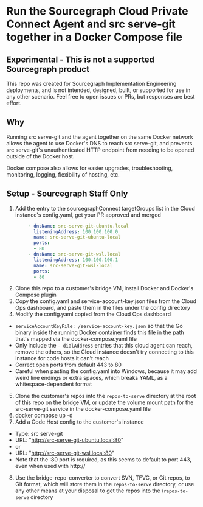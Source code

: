 # Run the Sourcegraph Cloud Private Connect Agent and src serve-git together in a Docker Compose file

## Experimental - This is not a supported Sourcegraph product
This repo was created for Sourcegraph Implementation Engineering deployments, and is not intended, designed, built, or supported for use in any other scenario. Feel free to open issues or PRs, but responses are best effort.

## Why
Running src serve-git and the agent together on the same Docker network allows the agent to use Docker's DNS to reach src serve-git, and prevents src serve-git's unauthenticated HTTP endpoint from needing to be opened outside of the Docker host.

Docker compose also allows for easier upgrades, troubleshooting, monitoring, logging, flexibility of hosting, etc.

## Setup - Sourcegraph Staff Only
1. Add the entry to the sourcegraphConnect targetGroups list in the Cloud instance's config.yaml, get your PR approved and merged
```yaml
        - dnsName: src-serve-git-ubuntu.local
          listeningAddress: 100.100.100.0
          name: src-serve-git-ubuntu-local
          ports:
          - 80
        - dnsName: src-serve-git-wsl.local
          listeningAddress: 100.100.100.1
          name: src-serve-git-wsl-local
          ports:
          - 80
```
2. Clone this repo to a customer's bridge VM, install Docker and Docker's Compose plugin
3. Copy the config.yaml and service-account-key.json files from the Cloud Ops dashboard, and paste them in the files under the config directory
4. Modify the config.yaml copied from the Cloud Ops dashboard
 - `serviceAccountKeyFile: /service-account-key.json` so that the Go binary inside the running Docker container finds this file in the path that's mapped via the docker-compose.yaml file
 - Only include the `- dialAddress` entries that this cloud agent can reach, remove the others, so the Cloud instance doesn't try connecting to this instance for code hosts it can't reach
 - Correct open ports from default 443 to 80
 - Careful when pasting the config.yaml into Windows, because it may add weird line endings or extra spaces, which breaks YAML, as a whitespace-dependent format
5. Clone the customer's repos into the `repos-to-serve` directory at the root of this repo on the bridge VM, or update the volume mount path for the src-serve-git service in the docker-compose.yaml file
6. docker compose up -d
7. Add a Code Host config to the customer's instance
 - Type: src serve-git
 - URL: "http://src-serve-git-ubuntu.local:80"
 - or
 - URL: "http://src-serve-git-wsl.local:80"
 - Note that the :80 port is required, as this seems to default to port 443, even when used with http://
8. Use the bridge-repo-converter to convert SVN, TFVC, or Git repos, to Git format, which will store them in the `repos-to-serve` directory, or use any other means at your disposal to get the repos into the /`repos-to-serve` directory
